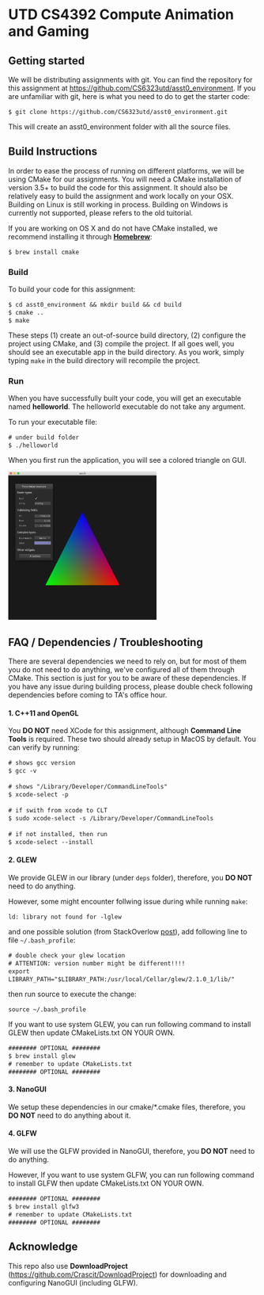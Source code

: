 # UTD CS4392 Compute Animation and Gaming

## Getting started
We will be distributing assignments with git. You can find the repository for this assignment at https://github.com/CS6323utd/asst0_environment. If you are unfamiliar with git, here is what you need to do to get the starter code:
```
$ git clone https://github.com/CS6323utd/asst0_environment.git
```
This will create an asst0_environment folder with all the source files.


## Build Instructions

In order to ease the process of running on different platforms, we will be using CMake for our assignments. You will need a CMake installation of version 3.5+ to build the code for this assignment. It should also be relatively easy to build the assignment and work locally on your OSX. Building on Linux is still working in process. Building on Windows is currently not supported, please refers to the old tuitorial.

If you are working on OS X and do not have CMake installed, we recommend installing it through [**Homebrew**](https://brew.sh/):
```
$ brew install cmake
```

### Build

To build your code for this assignment:
```
$ cd asst0_environment && mkdir build && cd build
$ cmake ..
$ make
```
These steps (1) create an out-of-source build directory, (2) configure the project using CMake, and (3) compile the project. If all goes well, you should see an executable app in the build directory. As you work, simply typing ```make``` in the build directory will recompile the project.

### Run

When you have successfully built your code, you will get an executable named **helloworld**. The helloworld executable do not take any argument. 

To run your executable file:
```
# under build folder
$ ./helloworld
```

When you first run the application, you will see a colored triangle on GUI.

<img src="https://github.com/CS6323utd/asst0_environment/blob/master/demo/triangle.png" width="300" height="300">

## FAQ / Dependencies / Troubleshooting

There are several dependencies we need to rely on, but for most of them you do not need to do anything, we've configured all of them through CMake. This section is just for you to be aware of these dependencies. If you have any issue during building process, please double check following dependencies before coming to TA's office hour.


#### 1. C++11 and OpenGL

You **DO NOT** need XCode for this assignment, although **Command Line Tools** is required.
These two should already setup in MacOS by default. You can verify by running:
```
# shows gcc version
$ gcc -v 

# shows "/Library/Developer/CommandLineTools"
$ xcode-select -p

# if swith from xcode to CLT
$ sudo xcode-select -s /Library/Developer/CommandLineTools

# if not installed, then run
$ xcode-select --install
```

#### 2. GLEW

We provide GLEW in our library (under ``deps`` folder), therefore, you **DO NOT** need to do anything. 

However, some might encounter follwing issue during while running  ```make```:
```
ld: library not found for -lglew
```
and one possible solution (from StackOverlow [post](https://stackoverflow.com/questions/26430432/ld-library-not-found/26431115#26431115)), add following line to file ```~/.bash_profile```:
```
# double check your glew location
# ATTENTION: version number might be different!!!!
export LIBRARY_PATH="$LIBRARY_PATH:/usr/local/Cellar/glew/2.1.0_1/lib/"
```
then run source to execute the change:
```
source ~/.bash_profile
```

If you want to use system GLEW, you can run following command to install GLEW then update CMakeLists.txt ON YOUR OWN.
```
######## OPTIONAL ######## 
$ brew install glew
# remember to update CMakeLists.txt
######## OPTIONAL ######## 
```

#### 3. NanoGUI

We setup these dependencies in our cmake/*.cmake files, therefore, you **DO NOT** need to do anything about it.


#### 4. GLFW

We will use the GLFW provided in NanoGUI, therefore, you **DO NOT** need to do anything. 

However, If you want to use system GLFW, you can run following command to install GLFW then update CMakeLists.txt ON YOUR OWN.
```
######## OPTIONAL ######## 
$ brew install glfw3
# remember to update CMakeLists.txt
######## OPTIONAL ######## 
```


## Acknowledge

This repo also use **DownloadProject** (https://github.com/Crascit/DownloadProject) for downloading and configuring NanoGUI (including GLFW). 


